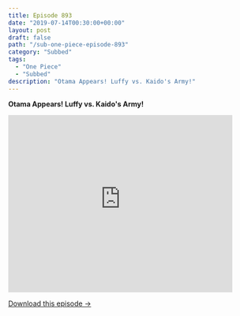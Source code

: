 ```yaml
---
title: Episode 893
date: "2019-07-14T00:30:00+00:00"
layout: post
draft: false
path: "/sub-one-piece-episode-893"
category: "Subbed"
tags:
  - "One Piece"
  - "Subbed"
description: "Otama Appears! Luffy vs. Kaido's Army!"
---
```


**Otama Appears! Luffy vs. Kaido's Army!**

<iframe width="640" height="360" src="https://www.rapidvideo.com/e/G5Y2EROY56" frameborder="0" marginwidth=0 marginheight=0 scrolling=no allowfullscreen style="max-width:90%;"></iframe>

<a href="http://ouo.io/qs/eCodkFEQ?s=https://www.rapidvideo.com/d/G5Y2EROY56" class="styled_a">Download this episode →</a>


